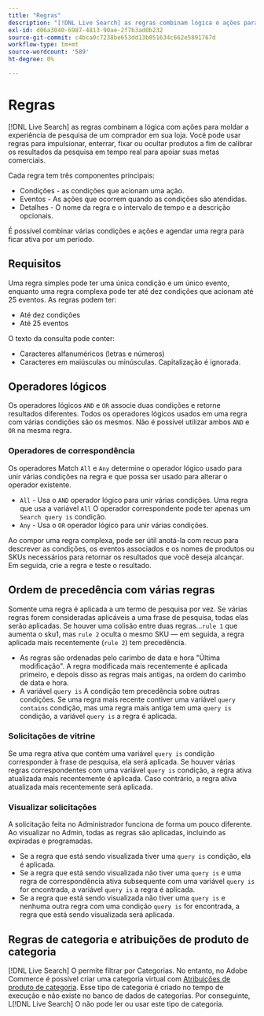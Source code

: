 ```yaml
---
title: "Regras"
description: "[!DNL Live Search] as regras combinam lógica e ações para moldar a experiência de compra."
exl-id: d06a3040-6987-4813-90ae-2f7b3ad0b232
source-git-commit: c4bca0c7238be653dd13b051634c662e5891767d
workflow-type: tm+mt
source-wordcount: '589'
ht-degree: 0%

---
```


# Regras

[!DNL Live Search] as regras combinam a lógica com ações para moldar a experiência de pesquisa de um comprador em sua loja. Você pode usar regras para impulsionar, enterrar, fixar ou ocultar produtos a fim de calibrar os resultados da pesquisa em tempo real para apoiar suas metas comerciais.

Cada regra tem três componentes principais:

* Condições - as condições que acionam uma ação.
* Eventos - As ações que ocorrem quando as condições são atendidas.
* Detalhes - O nome da regra e o intervalo de tempo e a descrição opcionais.

É possível combinar várias condições e ações e agendar uma regra para ficar ativa por um período.

## Requisitos

Uma regra simples pode ter uma única condição e um único evento, enquanto uma regra complexa pode ter até dez condições que acionam até 25 eventos.
As regras podem ter:

* Até dez condições
* Até 25 eventos

O texto da consulta pode conter:

* Caracteres alfanuméricos (letras e números)
* Caracteres em maiúsculas ou minúsculas. Capitalização é ignorada.

## Operadores lógicos

Os operadores lógicos `AND` e `OR` associe duas condições e retorne resultados diferentes. Todos os operadores lógicos usados em uma regra com várias condições são os mesmos. Não é possível utilizar ambos `AND` e `OR` na mesma regra.

### Operadores de correspondência

Os operadores Match `All` e `Any` determine o operador lógico usado para unir várias condições na regra e que possa ser usado para alterar o operador existente.

* `All` - Usa o `AND` operador lógico para unir várias condições. Uma regra que usa a variável `All` O operador correspondente pode ter apenas um `Search query is` condição.
* `Any` - Usa o `OR` operador lógico para unir várias condições.

Ao compor uma regra complexa, pode ser útil anotá-la com recuo para descrever as condições, os eventos associados e os nomes de produtos ou SKUs necessários para retornar os resultados que você deseja alcançar. Em seguida, crie a regra e teste o resultado.

## Ordem de precedência com várias regras

Somente uma regra é aplicada a um termo de pesquisa por vez.
Se várias regras forem consideradas aplicáveis a uma frase de pesquisa, todas elas serão aplicadas. Se houver uma colisão entre duas regras...`rule 1` que aumenta o sku1, mas `rule 2` oculta o mesmo SKU — em seguida, a regra aplicada mais recentemente (`rule 2`) tem precedência.

* As regras são ordenadas pelo carimbo de data e hora &quot;Última modificação&quot;. A regra modificada mais recentemente é aplicada primeiro, e depois disso as regras mais antigas, na ordem do carimbo de data e hora.
* A variável `query is` A condição tem precedência sobre outras condições. Se uma regra mais recente contiver uma variável `query contains` condição, mas uma regra mais antiga tem uma `query is` condição, a variável `query is` a regra é aplicada.

### Solicitações de vitrine

Se uma regra ativa que contém uma variável `query is` condição corresponder à frase de pesquisa, ela será aplicada. Se houver várias regras correspondentes com uma variável `query is` condição, a regra ativa atualizada mais recentemente é aplicada.
Caso contrário, a regra ativa atualizada mais recentemente será aplicada.

### Visualizar solicitações

A solicitação feita no Administrador funciona de forma um pouco diferente. Ao visualizar no Admin, todas as regras são aplicadas, incluindo as expiradas e programadas.

* Se a regra que está sendo visualizada tiver uma `query is` condição, ela é aplicada.
* Se a regra que está sendo visualizada não tiver uma `query is` e uma regra de correspondência ativa subsequente com uma variável `query is` for encontrada, a variável `query is` a regra é aplicada.
* Se a regra que está sendo visualizada não tiver uma `query is` e nenhuma outra regra com uma condição `query is` for encontrada, a regra que está sendo visualizada será aplicada.

## Regras de categoria e atribuições de produto de categoria

[!DNL Live Search] O permite filtrar por Categorias.
No entanto, no Adobe Commerce é possível criar uma categoria virtual com [Atribuições de produto de categoria](https://experienceleague.adobe.com/docs/commerce-admin/catalog/categories/products-in-category/categories-product-assignments.html). Esse tipo de categoria é criado no tempo de execução e não existe no banco de dados de categorias. Por conseguinte, L[!DNL Live Search] O não pode ler ou usar este tipo de categoria.
